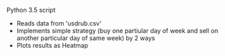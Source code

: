 Python 3.5 script

- Reads data from 'usdrub.csv'
- Implements simple strategy (buy one partiular day of week and sell on another particular day of same week) by 2 ways
- Plots results as Heatmap
